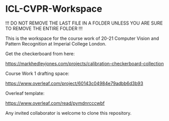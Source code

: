 # ICL-CVPR-Workspace
!!! DO NOT REMOVE THE LAST FILE IN A FOLDER UNLESS YOU ARE SURE TO REMOVE THE ENTIRE FOLDER !!!

This is the workspace for the course work of 20-21 Computer Vision and Pattern Recognition at Imperial College London.

Get the checkerboard from here:

https://markhedleyjones.com/projects/calibration-checkerboard-collection

Course Work 1 drafting space:

https://www.overleaf.com/project/60143c04984e79adbb6d3b93

Overleaf template:

https://www.overleaf.com/read/pymdnrcccwbf

Any invited collaborator is welcome to clone this repository.
